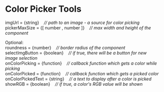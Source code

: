 
# Color Picker Tools

imgUrl = {string} &nbsp; &nbsp;*// path to an image - a source for color picking<br>*
pickerMaxSize = {[ number , number ]} &nbsp; &nbsp;*// max width and height of the component <br>*

Optional: <br>
roundness = {number}  &nbsp; &nbsp;*// border radius of the component <br>*
selectImgButton = {boolean} &nbsp; &nbsp;*// if true, there will be a button for new image selection <br>*
onColorPicking = {function} &nbsp; &nbsp;*// callback function which gets a color while picking<br>*
onColorPicked = {function}  &nbsp; &nbsp;*// callback function which gets a picked color<br>*
onColorPickedText = {string}  &nbsp; &nbsp;*// a text to display after a color is picked <br>*
showRGB = {boolean} &nbsp; &nbsp;*// if true, a color's RGB value will be shown*
